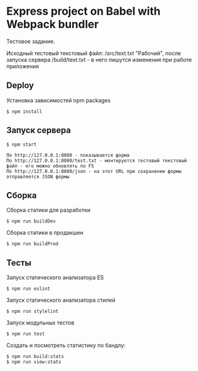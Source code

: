 Express project on Babel with Webpack bundler
=============================================

Тестовое задание.

Исходный тестовый текстовый файл: /src/text.txt
"Рабочий", после запуска сервера /build/text.txt - в него пишутся изменения при работе приложения

Deploy
------

Установка зависимостей npm packages

    $ npm install

Запуск сервера
--------------

    $ npm start

    По http://127.0.0.1:8080 - показывается форма
    По http://127.0.0.1:8080/test.txt - монтируется тестовый текстовый файл - его можно обновлять по F5
    По http://127.0.0.1:8080/json - на этот URL при сохранении формы отправляется JSON формы

Cборка
------

Сборка статики для разработки

    $ npm run buildDev

Сборка статики в продакшен

    $ npm run buildProd

Тесты
-----

Запуск cтатического анализатора ES

    $ npm run eslint

Запуск cтатического анализатора стилей

    $ npm run stylelint

Запуск модульных тестов

    $ npm run test

Создать и посмотреть статистику по бандлу:

    $ npm run build:stats
    $ npm run view:stats

